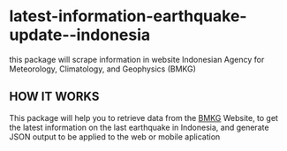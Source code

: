 # latest-information-earthquake-update--indonesia
this package will scrape information in website Indonesian Agency for Meteorology, Climatology, and Geophysics (BMKG)

## HOW IT WORKS
This package will help you to retrieve data from the [BMKG](https://www.bmkg.go.id) Website, to get the latest information on the last earthquake in Indonesia, and generate JSON output to be applied to the web or mobile aplication